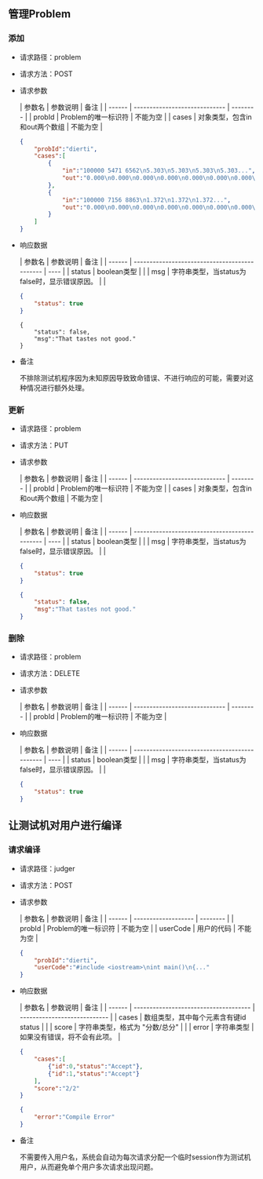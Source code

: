 ## 管理Problem

### 添加

- 请求路径：problem

- 请求方法：POST

- 请求参数

  | 参数名 | 参数说明                      | 备注     |
      | ------ | ----------------------------- | -------- |
  | probId | Problem的唯一标识符           | 不能为空 |
  | cases  | 对象类型，包含in和out两个数组 | 不能为空 |

  ```json
  {
      "probId":"dierti",
      "cases":[
          {
              "in":"100000 5471 6562\n5.303\n5.303\n5.303\n5.303...",
              "out":"0.000\n0.000\n0.000\n0.000\n0.000\n0.000\n0.000\n0.000..."
          },
          {
              "in":"100000 7156 8863\n1.372\n1.372\n1.372...",
              "out":"0.000\n0.000\n0.000\n0.000\n0.000\n0.000\n0.000\n0.000..."
          }
      ]
  }
  ```

- 响应数据

  | 参数名 | 参数说明                                      | 备注 |
      | ------ | --------------------------------------------- | ---- |
  | status | boolean类型                                   |      |
  | msg    | 字符串类型，当status为false时，显示错误原因。 |      |

  ```json
  {
      "status": true
  }
  ```

  ```
  {
      "status": false,
      "msg":"That tastes not good."
  }
  ```

- 备注

  不排除测试机程序因为未知原因导致致命错误、不进行响应的可能，需要对这种情况进行额外处理。

### 更新

- 请求路径：problem

- 请求方法：PUT

- 请求参数

  | 参数名 | 参数说明                      | 备注     |
        | ------ | ----------------------------- | -------- |
  | probId | Problem的唯一标识符           | 不能为空 |
  | cases  | 对象类型，包含in和out两个数组 | 不能为空 |

- 响应数据

  | 参数名 | 参数说明                                      | 备注 |
        | ------ | --------------------------------------------- | ---- |
  | status | boolean类型                                   |      |
  | msg    | 字符串类型，当status为false时，显示错误原因。 |      |

  ```json
  {
      "status": true
  }
  ```

  ```json
  {
      "status": false,
      "msg":"That tastes not good."
  }
  ```

### 删除

- 请求路径：problem

- 请求方法：DELETE

- 请求参数

  | 参数名 | 参数说明                      | 备注     |
        | ------ | ----------------------------- | -------- |
  | probId | Problem的唯一标识符           | 不能为空 |

- 响应数据

  | 参数名 | 参数说明                                      | 备注 |
        | ------ | --------------------------------------------- | ---- |
  | status | boolean类型                                   |      |
  | msg    | 字符串类型，当status为false时，显示错误原因。 |      |

  ```json
  {
      "status": true
  }
  ```



## 让测试机对用户进行编译

### 请求编译
- 请求路径：judger

- 请求方法：POST

- 请求参数

  | 参数名 | 参数说明            | 备注     |
        | ------ | ------------------- | -------- |
  | probId | Problem的唯一标识符 | 不能为空 |
  | userCode   | 用户的代码          | 不能为空 |

  ```json
  {
      "probId":"dierti",
      "userCode":"#include <iostream>\nint main()\n{..."
  }
  ```

- 响应数据

  | 参数名 | 参数说明                              | 备注                         |
        | ------ | ------------------------------------- | ---------------------------- |
  | cases  | 数组类型，其中每个元素含有键id status |                              |
  | score  | 字符串类型，格式为 "分数/总分"        |                              |
  | error  | 字符串类型                            | 如果没有错误，将不会有此项。 |

  ```json
  {
      "cases":[
          {"id":0,"status":"Accept"},
          {"id":1,"status":"Accept"}
      ],
      "score":"2/2"
  }
  ```

  ```json
  {
      "error":"Compile Error"
  }
  ```

- 备注

  不需要传入用户名，系统会自动为每次请求分配一个临时session作为测试机用户，从而避免单个用户多次请求出现问题。